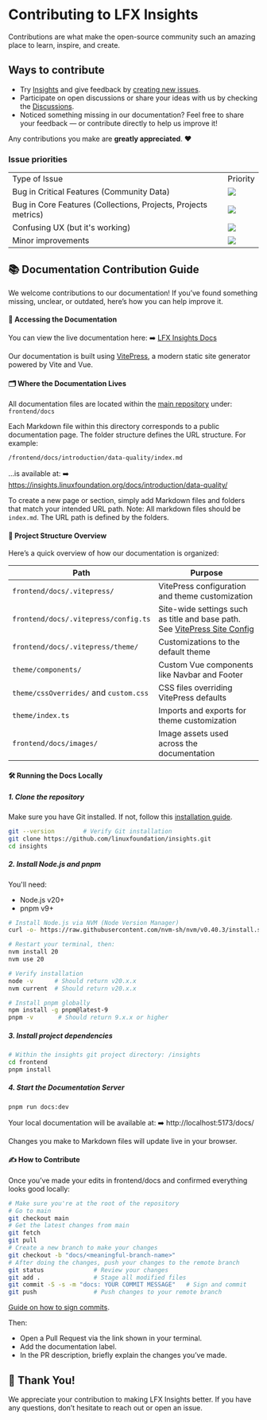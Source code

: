 # Contributing to LFX Insights

Contributions are what make the open-source community such an amazing place to learn, inspire, and create.

## Ways to contribute

- Try [Insights](https://insights.linuxfoundation.org/) and give feedback by [creating new issues](https://github.com/linuxfoundation/insights/issues).
- Participate on open discussions or share your ideas with us by checking the [Discussions](https://github.com/linuxfoundation/insights/discussions).
- Noticed something missing in our documentation? Feel free to share your feedback — or contribute directly to help us improve it!

Any contributions you make are **greatly appreciated**. ❤️

### Issue priorities

<table>
  <tr>
    <td>
      Type of Issue
    </td>
    <td>
      Priority
    </td>
  </tr>
   <tr>
    <td>
      Bug in Critical Features (Community Data)
    </td>
    <td>
      <a href="https://github.com/calcom/cal.com/issues?q=is:issue+is:open+sort:updated-desc+label:Urgent">
        <img src="https://img.shields.io/badge/-Urgent-red">
      </a>
    </td>
  </tr>
  <tr>
    <td>
      Bug in Core Features (Collections, Projects, Projects metrics)
    </td>
    <td>
      <a href="https://github.com/calcom/cal.com/issues?q=is:issue+is:open+sort:updated-desc+label:%22High+priority%22">
        <img src="https://img.shields.io/badge/-High%20Priority-orange">
      </a>
    </td>
  </tr>
  <tr>
    <td>
      Confusing UX (but it's working)
    </td>
    <td>
      <a href="https://github.com/calcom/cal.com/issues?q=is:issue+is:open+sort:updated-desc+label:%22Medium+priority%22">
        <img src="https://img.shields.io/badge/-Medium%20Priority-yellow">
      </a>
    </td>
  </tr>
  <tr>
    <td>
      Minor improvements
    </td>
    <td>
      <a href="https://github.com/calcom/cal.com/issues?q=is:issue+is:open+sort:updated-desc+label:%22Low+priority%22">
        <img src="https://img.shields.io/badge/-Low%20Priority-green">
      </a>
    </td>
  </tr>
</table>

## 📚 Documentation Contribution Guide

We welcome contributions to our documentation! If you’ve found something missing, unclear, or outdated, here’s how you can help improve it.

#### 🔗 Accessing the Documentation

You can view the live documentation here:
➡️ [LFX Insights Docs](https://insights.linuxfoundation.org/docs/introduction/what-is-insights/)

Our documentation is built using [VitePress](https://vitepress.dev/), a modern static site generator powered by Vite and Vue.

#### 🗂️ Where the Documentation Lives

All documentation files are located within the [main repository](https://github.com/linuxfoundation/insights) under:
`frontend/docs`

Each Markdown file within this directory corresponds to a public documentation page. The folder structure defines the URL structure. For example:

```bash
/frontend/docs/introduction/data-quality/index.md
```
…is available at:
➡️ https://insights.linuxfoundation.org/docs/introduction/data-quality/

To create a new page or section, simply add Markdown files and folders that match your intended URL path.
Note: All markdown files should be `index.md`. The URL path is defined by the folders.

#### 🧱 Project Structure Overview

Here’s a quick overview of how our documentation is organized:

| Path                                   | Purpose                                                                                                                  |
| -------------------------------------- | ------------------------------------------------------------------------------------------------------------------------ |
| `frontend/docs/.vitepress/`            | VitePress configuration and theme customization                                                                          |
| `frontend/docs/.vitepress/config.ts`   | Site-wide settings such as title and base path. See [VitePress Site Config](https://vitepress.dev/reference/site-config) |
| `frontend/docs/.vitepress/theme/`      | Customizations to the default theme                                                                                      |
| `theme/components/`                    | Custom Vue components like Navbar and Footer                                                                             |
| `theme/cssOverrides/` and `custom.css` | CSS files overriding VitePress defaults                                                                                  |
| `theme/index.ts`                       | Imports and exports for theme customization                                                                              |
| `frontend/docs/images/`                | Image assets used across the documentation                                                                               |


#### 🛠️ Running the Docs Locally

##### 1. Clone the repository
Make sure you have Git installed. If not, follow this [installation guide](https://git-scm.com/downloads).

```bash
git --version        # Verify Git installation
git clone https://github.com/linuxfoundation/insights.git
cd insights
```

##### 2. Install Node.js and pnpm

You'll need:
- Node.js v20+
- pnpm v9+

```bash
# Install Node.js via NVM (Node Version Manager)
curl -o- https://raw.githubusercontent.com/nvm-sh/nvm/v0.40.3/install.sh | bash

# Restart your terminal, then:
nvm install 20
nvm use 20

# Verify installation
node -v      # Should return v20.x.x
nvm current  # Should return v20.x.x

# Install pnpm globally
npm install -g pnpm@latest-9
pnpm -v       # Should return 9.x.x or higher
```

##### 3. Install project dependencies

```bash
# Within the insights git project directory: /insights
cd frontend
pnpm install
```

##### 4. Start the Documentation Server

```bash
pnpm run docs:dev
```

Your local documentation will be available at:
➡️ http://localhost:5173/docs/

Changes you make to Markdown files will update live in your browser.


#### ✍️ How to Contribute
Once you’ve made your edits in frontend/docs and confirmed everything looks good locally:

```bash
# Make sure you're at the root of the repository
# Go to main
git checkout main
# Get the latest changes from main
git fetch
git pull
# Create a new branch to make your changes
git checkout -b "docs/<meaningful-branch-name>"
# After doing the changes, push your changes to the remote branch
git status              # Review your changes
git add .               # Stage all modified files
git commit -S -s -m "docs: YOUR COMMIT MESSAGE"   # Sign and commit
git push                # Push changes to your remote branch
```

[Guide on how to sign commits](https://docs.github.com/en/authentication/managing-commit-signature-verification/signing-commits).

Then:

- Open a Pull Request via the link shown in your terminal.
- Add the documentation label.
- In the PR description, briefly explain the changes you’ve made.

## 🙏 Thank You!
We appreciate your contribution to making LFX Insights better. If you have any questions, don’t hesitate to reach out or open an issue.